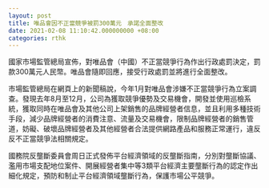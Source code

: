 ```yaml
---
layout: post
title: 唯品會因不正當競爭被罰300萬元　承諾全面整改
date: 2021-02-08 11:10:42.000000000 +08:00
categories: rthk
---
```


國家市場監管總局宣佈，對唯品會（中國）不正當競爭行為作出行政處罰決定，罰款300萬元人民幣。唯品會隨即回應，接受行政處罰並將進行全面整改。

市場監管總局在網頁上的新聞稿說，今年1月對唯品會涉嫌不正當競爭行為立案調查。發現去年8月至12月，公司為獲取競爭優勢及交易機會，開發並使用巡檢系統，獲取同時在唯品會及其他公司上架銷售的品牌經營者信息，並且利用多種技術手段，減少品牌經營者的消費注意、流量及交易機會，限制品牌經營者的銷售管道，妨礙、破壞品牌經營者及其他經營者合法提供網路產品和服務正常運行，違反反不正當競爭法相關規定。

國務院反壟斷委員會周日正式發佈平台經濟領域的反壟斷指南，分別對壟斷協議、濫用市場支配地位案件、開展經營者集中等3類平台經濟主要壟斷行為的認定作出細化規定，預防和制止平台經濟領域壟斷行為，保護市場公平競爭。
